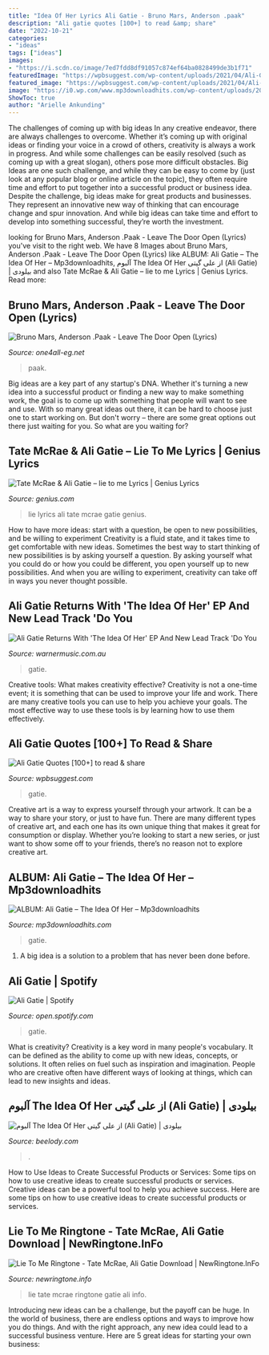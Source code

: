 ```yaml
---
title: "Idea Of Her Lyrics Ali Gatie - Bruno Mars, Anderson .paak"
description: "Ali gatie quotes [100+] to read &amp; share"
date: "2022-10-21"
categories:
- "ideas"
tags: ["ideas"]
images:
- "https://i.scdn.co/image/7ed7fdd8df91057c874ef64ba0828499de3b1f71"
featuredImage: "https://wpbsuggest.com/wp-content/uploads/2021/04/Ali-Gatie-Instagram-Image-1024x1024.png"
featured_image: "https://wpbsuggest.com/wp-content/uploads/2021/04/Ali-Gatie-Instagram-Image-1024x1024.png"
image: "https://i0.wp.com/www.mp3downloadhits.com/wp-content/uploads/2021/03/Ali-Gatie-–-Sunrise-mp3downloadhits.jpg?resize=675%2C675&amp;ssl=1"
ShowToc: true
author: "Arielle Ankunding"
---
```



The challenges of coming up with big ideas
In any creative endeavor, there are always challenges to overcome. Whether it’s coming up with original ideas or finding your voice in a crowd of others, creativity is always a work in progress. And while some challenges can be easily resolved (such as coming up with a great slogan), others pose more difficult obstacles. Big Ideas are one such challenge, and while they can be easy to come by (just look at any popular blog or online article on the topic), they often require time and effort to put together into a successful product or business idea.
Despite the challenge, big ideas make for great products and businesses. They represent an innovative new way of thinking that can encourage change and spur innovation. And while big ideas can take time and effort to develop into something successful, they’re worth the investment.

	

		
looking for Bruno Mars, Anderson .Paak - Leave The Door Open (Lyrics) you've visit to the right web. We have 8 Images about Bruno Mars, Anderson .Paak - Leave The Door Open (Lyrics) like ALBUM: Ali Gatie – The Idea Of Her – Mp3downloadhits, آلبوم The Idea Of Her از علی گیتی (Ali Gatie) | بیلودی and also Tate McRae &amp; Ali Gatie – lie to me Lyrics | Genius Lyrics. Read more:
		
    
## Bruno Mars, Anderson .Paak - Leave The Door Open (Lyrics)

<img loading=lazy src="https://www.one4all-eg.net/o4a_core/uploads/2021/04/Y0ScH6M_x_gmaxresdefault.jpg" onerror="this.onerror=null;this.src='https://tse3.mm.bing.net/th?id=OIP.ffBmyNeCOWK_z1s8ab2c0wHaEK&amp;pid=15.1';" alt="Bruno Mars, Anderson .Paak - Leave The Door Open (Lyrics)">

_Source: one4all-eg.net_

>paak. 

	

Big ideas are a key part of any startup's DNA. Whether it's turning a new idea into a successful product or finding a new way to make something work, the goal is to come up with something that people will want to see and use. With so many great ideas out there, it can be hard to choose just one to start working on. But don't worry – there are some great options out there just waiting for you. So what are you waiting for?

    
## Tate McRae &amp; Ali Gatie – Lie To Me Lyrics | Genius Lyrics

<img loading=lazy src="https://images.genius.com/1a1d1aa620f928609f2997a83f336e28.1000x1000x1.jpg" onerror="this.onerror=null;this.src='https://tse4.mm.bing.net/th?id=OIP.stkUolbP-p41_brZ_fd7GAHaHa&amp;pid=15.1';" alt="Tate McRae &amp; Ali Gatie – lie to me Lyrics | Genius Lyrics">

_Source: genius.com_

>lie lyrics ali tate mcrae gatie genius. 

	

How to have more ideas: start with a question, be open to new possibilities, and be willing to experiment
Creativity is a fluid state, and it takes time to get comfortable with new ideas. Sometimes the best way to start thinking of new possibilities is by asking yourself a question. By asking yourself what you could do or how you could be different, you open yourself up to new possibilities. And when you are willing to experiment, creativity can take off in ways you never thought possible.

    
## Ali Gatie Returns With &#039;The Idea Of Her&#039; EP And New Lead Track &#039;Do You

<img loading=lazy src="https://cdn.warnermusic.com.au/media/ali_ty_marshmello_do_you_believe.jpg" onerror="this.onerror=null;this.src='https://tse1.mm.bing.net/th?id=OIP.oHnGqJFByF6xAVjY_GAA2AHaEK&amp;pid=15.1';" alt="Ali Gatie Returns With &#039;The Idea Of Her&#039; EP And New Lead Track &#039;Do You">

_Source: warnermusic.com.au_

>gatie. 

	

Creative tools: What makes creativity effective?
Creativity is not a one-time event; it is something that can be used to improve your life and work. There are many creative tools you can use to help you achieve your goals. The most effective way to use these tools is by learning how to use them effectively.

    
## Ali Gatie Quotes [100+] To Read &amp; Share

<img loading=lazy src="https://wpbsuggest.com/wp-content/uploads/2021/04/Ali-Gatie-Instagram-Image-1024x1024.png" onerror="this.onerror=null;this.src='https://tse3.mm.bing.net/th?id=OIP.oQ1UXBFeN0fvg2-s4kEJVwHaHa&amp;pid=15.1';" alt="Ali Gatie Quotes [100+] to read &amp; share">

_Source: wpbsuggest.com_

>gatie. 

	

Creative art is a way to express yourself through your artwork. It can be a way to share your story, or just to have fun. There are many different types of creative art, and each one has its own unique thing that makes it great for consumption or display. Whether you’re looking to start a new series, or just want to show some off to your friends, there’s no reason not to explore creative art.

    
## ALBUM: Ali Gatie – The Idea Of Her – Mp3downloadhits

<img loading=lazy src="https://i0.wp.com/www.mp3downloadhits.com/wp-content/uploads/2021/03/Ali-Gatie-–-Sunrise-mp3downloadhits.jpg?resize=675%2C675&amp;ssl=1" onerror="this.onerror=null;this.src='https://tse3.mm.bing.net/th?id=OIP.a18Zw4PYQlzjPUaC_JJsFgHaHa&amp;pid=15.1';" alt="ALBUM: Ali Gatie – The Idea Of Her – Mp3downloadhits">

_Source: mp3downloadhits.com_

>gatie. 

	

1. A big idea is a solution to a problem that has never been done before.

    
## Ali Gatie | Spotify

<img loading=lazy src="https://i.scdn.co/image/7ed7fdd8df91057c874ef64ba0828499de3b1f71" onerror="this.onerror=null;this.src='https://tse3.mm.bing.net/th?id=OIP.k6gEaEo_IpAiTKcgdsx31AAAAA&amp;pid=15.1';" alt="Ali Gatie | Spotify">

_Source: open.spotify.com_

>gatie. 

	

What is creativity?
Creativity is a key word in many people's vocabulary. It can be defined as the ability to come up with new ideas, concepts, or solutions. It often relies on fuel such as inspiration and imagination. People who are creative often have different ways of looking at things, which can lead to new insights and ideas.

    
## آلبوم The Idea Of Her از علی گیتی (Ali Gatie) | بیلودی

<img loading=lazy src="https://beelody.com/wp-content/uploads/2021/03/Ali-Gatie-the-idea-of-her.jpeg" onerror="this.onerror=null;this.src='https://tse4.mm.bing.net/th?id=OIP.BISzcqsAzATWAiCzLy-tbwHaHa&amp;pid=15.1';" alt="آلبوم The Idea Of Her از علی گیتی (Ali Gatie) | بیلودی">

_Source: beelody.com_

>. 

	

How to Use Ideas to Create Successful Products or Services: Some tips on how to use creative ideas to create successful products or services.
Creative ideas can be a powerful tool to help you achieve success. Here are some tips on how to use creative ideas to create successful products or services.

    
## Lie To Me Ringtone - Tate McRae, Ali Gatie Download | NewRingtone.InFo

<img loading=lazy src="https://newringtone.info/wp-content/uploads/2020/10/lie-to-me-ringtone-tate-mcrae-ali-gatie.jpg" onerror="this.onerror=null;this.src='https://tse3.mm.bing.net/th?id=OIP.Ij7_-Si9shqL3SeIJQr-UAHaD3&amp;pid=15.1';" alt="Lie To Me Ringtone - Tate McRae, Ali Gatie Download | NewRingtone.InFo">

_Source: newringtone.info_

>lie tate mcrae ringtone gatie ali info. 

	

Introducing new ideas can be a challenge, but the payoff can be huge. In the world of business, there are endless options and ways to improve how you do things. And with the right approach, any new idea could lead to a successful business venture. Here are 5 great ideas for starting your own business: 

